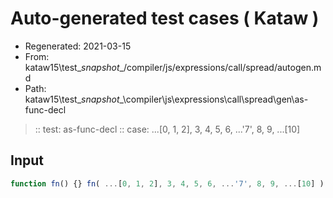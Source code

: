 # Auto-generated test cases ( Kataw )
- Regenerated: 2021-03-15
- From: kataw15\test\__snapshot__/compiler/js/expressions/call/spread/autogen.md
- Path: kataw15\test\__snapshot__\compiler\js\expressions\call\spread\gen\as-func-decl
> :: test: as-func-decl
> :: case: ...[0, 1, 2], 3, 4, 5, 6, ...'7', 8, 9, ...[10]
## Input

`````js
function fn() {} fn( ...[0, 1, 2], 3, 4, 5, 6, ...'7', 8, 9, ...[10] );
`````

